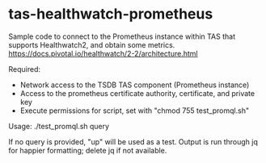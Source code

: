 # tas-healthwatch-prometheus

Sample code to connect to the Prometheus instance within TAS that supports Healthwatch2, and obtain some metrics.
https://docs.pivotal.io/healthwatch/2-2/architecture.html

Required:

- Network access to the TSDB TAS component (Prometheus instance)
- Access to the prometheus certificate authority, certificate, and private key
- Execute permissions for script, set with "chmod 755 test_promql.sh"


Usage:
./test_promql.sh query

If no query is provided, "up" will be used as a test. Output is run through jq for happier formatting; delete jq if not available.
